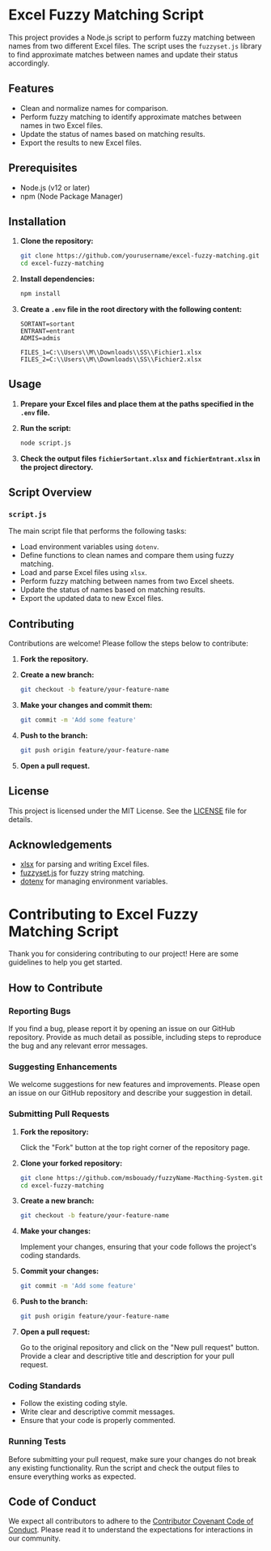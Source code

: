 # Excel Fuzzy Matching Script

This project provides a Node.js script to perform fuzzy matching between names from two different Excel files. The script uses the `fuzzyset.js` library to find approximate matches between names and update their status accordingly.

## Features

- Clean and normalize names for comparison.
- Perform fuzzy matching to identify approximate matches between names in two Excel files.
- Update the status of names based on matching results.
- Export the results to new Excel files.

## Prerequisites

- Node.js (v12 or later)
- npm (Node Package Manager)

## Installation

1. **Clone the repository:**

    ```bash
    git clone https://github.com/yourusername/excel-fuzzy-matching.git
    cd excel-fuzzy-matching
    ```

2. **Install dependencies:**

    ```bash
    npm install
    ```

3. **Create a `.env` file in the root directory with the following content:**

    ```plaintext
    SORTANT=sortant
    ENTRANT=entrant
    ADMIS=admis

    FILES_1=C:\\Users\\M\\Downloads\\SS\\Fichier1.xlsx
    FILES_2=C:\\Users\\M\\Downloads\\SS\\Fichier2.xlsx
    ```

## Usage

1. **Prepare your Excel files and place them at the paths specified in the `.env` file.**

2. **Run the script:**

    ```bash
    node script.js
    ```

3. **Check the output files `fichierSortant.xlsx` and `fichierEntrant.xlsx` in the project directory.**

## Script Overview

### `script.js`

The main script file that performs the following tasks:

- Load environment variables using `dotenv`.
- Define functions to clean names and compare them using fuzzy matching.
- Load and parse Excel files using `xlsx`.
- Perform fuzzy matching between names from two Excel sheets.
- Update the status of names based on matching results.
- Export the updated data to new Excel files.

## Contributing

Contributions are welcome! Please follow the steps below to contribute:

1. **Fork the repository.**

2. **Create a new branch:**

    ```bash
    git checkout -b feature/your-feature-name
    ```

3. **Make your changes and commit them:**

    ```bash
    git commit -m 'Add some feature'
    ```

4. **Push to the branch:**

    ```bash
    git push origin feature/your-feature-name
    ```

5. **Open a pull request.**

## License

This project is licensed under the MIT License. See the [LICENSE](LICENSE) file for details.

## Acknowledgements

- [xlsx](https://www.npmjs.com/package/xlsx) for parsing and writing Excel files.
- [fuzzyset.js](https://www.npmjs.com/package/fuzzyset.js) for fuzzy string matching.
- [dotenv](https://www.npmjs.com/package/dotenv) for managing environment variables.

# Contributing to Excel Fuzzy Matching Script

Thank you for considering contributing to our project! Here are some guidelines to help you get started.

## How to Contribute

### Reporting Bugs

If you find a bug, please report it by opening an issue on our GitHub repository. Provide as much detail as possible, including steps to reproduce the bug and any relevant error messages.

### Suggesting Enhancements

We welcome suggestions for new features and improvements. Please open an issue on our GitHub repository and describe your suggestion in detail.

### Submitting Pull Requests

1. **Fork the repository:**

    Click the "Fork" button at the top right corner of the repository page.

2. **Clone your forked repository:**

    ```bash
    git clone https://github.com/msbouady/fuzzyName-Macthing-System.git
    cd excel-fuzzy-matching
    ```

3. **Create a new branch:**

    ```bash
    git checkout -b feature/your-feature-name
    ```

4. **Make your changes:**

    Implement your changes, ensuring that your code follows the project's coding standards.

5. **Commit your changes:**

    ```bash
    git commit -m 'Add some feature'
    ```

6. **Push to the branch:**

    ```bash
    git push origin feature/your-feature-name
    ```

7. **Open a pull request:**

    Go to the original repository and click on the "New pull request" button. Provide a clear and descriptive title and description for your pull request.

### Coding Standards

- Follow the existing coding style.
- Write clear and descriptive commit messages.
- Ensure that your code is properly commented.

### Running Tests

Before submitting your pull request, make sure your changes do not break any existing functionality. Run the script and check the output files to ensure everything works as expected.

## Code of Conduct

We expect all contributors to adhere to the [Contributor Covenant Code of Conduct](https://www.contributor-covenant.org/version/2/0/code_of_conduct/). Please read it to understand the expectations for interactions in our community.



